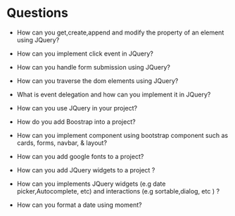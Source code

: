 # Questions

- How can you get,create,append and modify the property of an element using JQuery?

- How can you implement click event in JQuery?

- How can you handle form submission using JQuery?

- How can you traverse the dom elements using JQuery?

- What is event delegation and how can you implement it in JQuery?

- How can you use JQuery in your project?

- How do you add Boostrap into a project?

- How can you implement component using bootstrap component such as cards, forms, navbar, & layout?

- How can you add google fonts to a project?

- How can you add JQuery widgets to a project ?

- How can you implements JQuery widgets (e.g date picker,Autocomplete, etc) and interactions (e.g sortable,dialog, etc ) ?

- How can you format a date using moment?